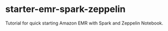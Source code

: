 # starter-emr-spark-zeppelin
Tutorial for quick starting Amazon EMR with Spark and Zeppelin Notebook.
